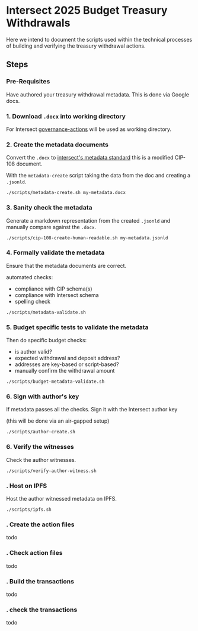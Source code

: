 # Intersect 2025 Budget Treasury Withdrawals

Here we intend to document the scripts used within the technical processes of building and verifying the treasury withdrawal actions.

## Steps

### Pre-Requisites

Have authored your treasury withdrawal metadata.
This is done via Google docs.

### 1. Download `.docx` into working directory

For Intersect [governance-actions](https://github.com/IntersectMBO/governance-actions) will be used as working directory.

### 2. Create the metadata documents

Convert the `.docx` to [intersect's metadata standard](https://github.com/IntersectMBO/governance-actions/tree/main/schemas)
this is a modified CIP-108 document.

With the `metadata-create` script taking the data from the doc and creating a `.jsonld`.

```shell
./scripts/metadata-create.sh my-metadata.docx
```

### 3. Sanity check the metadata

Generate a markdown representation from the created `.jsonld`
and manually compare against the `.docx`.

```shell
./scripts/cip-108-create-human-readable.sh my-metadata.jsonld
```

### 4. Formally validate the metadata

Ensure that the metadata documents are correct.

automated checks:
- compliance with CIP schema(s)
- compliance with Intersect schema
- spelling check

```shell
./scripts/metadata-validate.sh
```

### 5. Budget specific tests to validate the metadata

Then do specific budget checks:
- is author valid?
- expected withdrawal and deposit address?
- addresses are key-based or script-based?
- manually confirm the withdrawal amount

```shell
./scripts/budget-metadata-validate.sh
```

### 6. Sign with author's key

If metadata passes all the checks.
Sign it with the Intersect author key

(this will be done via an air-gapped setup)

```shell
./scripts/author-create.sh
```

### 6. Verify the witnesses

Check the author witnesses.

```shell
./scripts/verify-author-witness.sh
```

### . Host on IPFS

Host the author witnessed metadata on IPFS.

```shell
./scripts/ipfs.sh
```

### . Create the action files

todo

### . Check action files

todo

### . Build the transactions

todo

### . check the transactions

todo